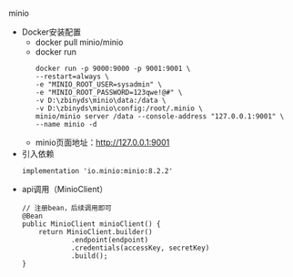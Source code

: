 minio
- Docker安装配置
    - docker pull minio/minio
    - docker run
        ```
        docker run -p 9000:9000 -p 9001:9001 \
        --restart=always \
        -e "MINIO_ROOT_USER=sysadmin" \
        -e "MINIO_ROOT_PASSWORD=123qwe!@#" \
        -v D:\zbinyds\minio\data:/data \
        -v D:\zbinyds\minio\config:/root/.minio \
        minio/minio server /data --console-address "127.0.0.1:9001" \
        --name minio -d
      ```
    - minio页面地址：http://127.0.0.1:9001
- 引入依赖
    ```
    implementation 'io.minio:minio:8.2.2'
  ```
- api调用（MinioClient）
    ```
    // 注册bean，后续调用即可
    @Bean
    public MinioClient minioClient() {
        return MinioClient.builder()
                .endpoint(endpoint)
                .credentials(accessKey, secretKey)
                .build();
    }
    ```
